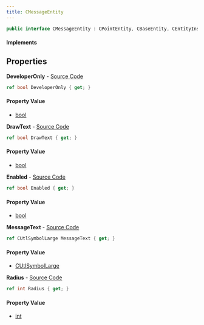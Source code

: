 ```yaml
---
title: CMessageEntity
---
```


```csharp
public interface CMessageEntity : CPointEntity, CBaseEntity, CEntityInstance, ISchemaClass<CEntityInstance>, ISchemaClass<CBaseEntity>, ISchemaClass<CPointEntity>, ISchemaClass<CMessageEntity>, ISchemaField, ISchemaClass, INativeHandle
```

#### Implements

## Properties

**DeveloperOnly** - [Source Code](https://github.com/swiftly-solution/swiftlys2/blob/master/managed/src/SwiftlyS2.Generated/Schemas/Interfaces/CMessageEntity.cs#L22)

```csharp
ref bool DeveloperOnly { get; }
```

#### Property Value

- [bool](https://learn.microsoft.com/dotnet/api/system.boolean)

**DrawText** - [Source Code](https://github.com/swiftly-solution/swiftlys2/blob/master/managed/src/SwiftlyS2.Generated/Schemas/Interfaces/CMessageEntity.cs#L20)

```csharp
ref bool DrawText { get; }
```

#### Property Value

- [bool](https://learn.microsoft.com/dotnet/api/system.boolean)

**Enabled** - [Source Code](https://github.com/swiftly-solution/swiftlys2/blob/master/managed/src/SwiftlyS2.Generated/Schemas/Interfaces/CMessageEntity.cs#L24)

```csharp
ref bool Enabled { get; }
```

#### Property Value

- [bool](https://learn.microsoft.com/dotnet/api/system.boolean)

**MessageText** - [Source Code](https://github.com/swiftly-solution/swiftlys2/blob/master/managed/src/SwiftlyS2.Generated/Schemas/Interfaces/CMessageEntity.cs#L18)

```csharp
ref CUtlSymbolLarge MessageText { get; }
```

#### Property Value

- [CUtlSymbolLarge](/docs/api/shared/natives/cutlsymbollarge)

**Radius** - [Source Code](https://github.com/swiftly-solution/swiftlys2/blob/master/managed/src/SwiftlyS2.Generated/Schemas/Interfaces/CMessageEntity.cs#L16)

```csharp
ref int Radius { get; }
```

#### Property Value

- [int](https://learn.microsoft.com/dotnet/api/system.int32)

